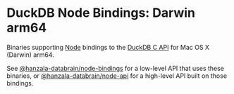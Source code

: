 # DuckDB Node Bindings: Darwin arm64

Binaries supporting [Node](https://nodejs.org/) bindings to the [DuckDB C API](https://duckdb.org/docs/api/c/overview) for Mac OS X (Darwin) arm64.

See [@hanzala-databrain/node-bindings](https://www.npmjs.com/package/@hanzala-databrain/node-bindings) for a low-level API that uses these binaries, or [@hanzala-databrain/node-api](https://www.npmjs.com/package/@hanzala-databrain/node-api) for a high-level API built on those bindings.

